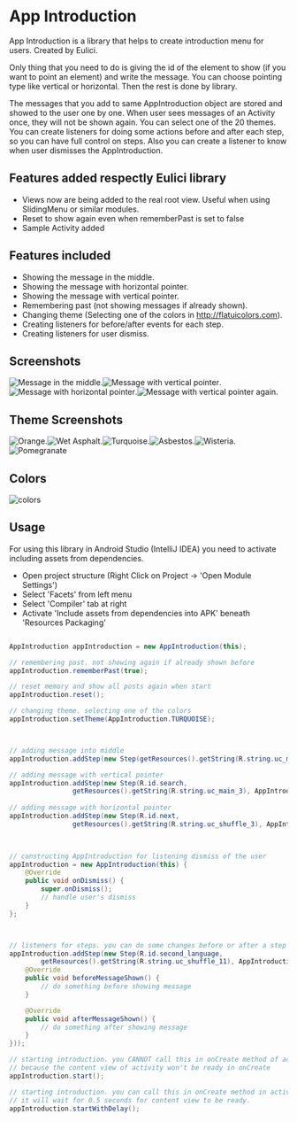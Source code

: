 App Introduction
===================

App Introduction is a library that helps to create introduction menu for users. Created by Eulici.

Only thing that you need to do is giving the id of the element to show (if you want to point an element) and
write the message. You can choose pointing type like vertical or horizontal. Then the rest is done by library.

The messages that you add to same AppIntroduction object are stored and showed to the user one by one.
When user sees messages of an Activity once, they will not be shown again. You can select one of the 20 themes.
You can create listeners for doing some actions before and after each step, so you can have full control on steps.
Also you can create a listener to know when user dismisses the AppIntroduction.

Features added respectly Eulici library
-----------------
* Views now are being added to the real root view. Useful when using SlidingMenu or similar modules.
* Reset to show again even when rememberPast is set to false
* Sample Activity added

Features included
-----------------
* Showing the message in the middle.
* Showing the message with horizontal pointer.
* Showing the message with vertical pointer.
* Remembering past (not showing messages if already shown).
* Changing theme (Selecting one of the colors in http://flatuicolors.com).
* Creating listeners for before/after events for each step.
* Creating listeners for user dismiss.

Screenshots
-----------

![Message in the middle][1].![Message with vertical pointer][2].![Message with horizontal pointer][3].![Message with vertical pointer again.][4]


Theme Screenshots
-----------

![Orange][5].![Wet Asphalt][6].![Turquoise][7].![Asbestos][8].![Wisteria][9].![Pomegranate][10]


Colors
-----------

![colors][11]

 [1]: https://raw.github.com/eluleci/appintroduction/master/screenshots/1.png
 [2]: https://raw.github.com/eluleci/appintroduction/master/screenshots/2.png
 [3]: https://raw.github.com/eluleci/appintroduction/master/screenshots/3.png
 [4]: https://raw.github.com/eluleci/appintroduction/master/screenshots/4.png
 [5]: https://raw.github.com/eluleci/appintroduction/master/screenshots/5.png
 [6]: https://raw.github.com/eluleci/appintroduction/master/screenshots/6.png
 [7]: https://raw.github.com/eluleci/appintroduction/master/screenshots/7.png
 [8]: https://raw.github.com/eluleci/appintroduction/master/screenshots/8.png
 [9]: https://raw.github.com/eluleci/appintroduction/master/screenshots/9.png
 [10]: https://raw.github.com/eluleci/appintroduction/master/screenshots/10.png
 [11]: https://raw.github.com/eluleci/appintroduction/master/screenshots/flatuicolors.png

## Usage

For using this library in Android Studio (IntelliJ IDEA) you need to activate including assets from dependencies.
- Open project structure (Right Click on Project -> 'Open Module Settings')
- Select 'Facets' from left menu
- Select 'Compiler' tab at right
- Activate 'Include assets from dependencies into APK' beneath 'Resources Packaging'

```java

AppIntroduction appIntroduction = new AppIntroduction(this);

// remembering past. not showing again if already shown before
appIntroduction.rememberPast(true);

// reset memory and show all posts again when start
appIntroduction.reset();

// changing theme. selecting one of the colors
appIntroduction.setTheme(AppIntroduction.TURQUOISE);



// adding message into middle
appIntroduction.addStep(new Step(getResources().getString(R.string.uc_main_1)));

// adding message with vertical pointer
appIntroduction.addStep(new Step(R.id.search,
                getResources().getString(R.string.uc_main_3), AppIntroduction.SIDE_VERTICAL));
                
// adding message with horizontal pointer
appIntroduction.addStep(new Step(R.id.next,
                getResources().getString(R.string.uc_shuffle_3), AppIntroduction.SIDE_HORIZONTAL));           
                


// constructing AppIntroduction for listening dismiss of the user
appIntroduction = new AppIntroduction(this) {
    @Override
    public void onDismiss() {
        super.onDismiss();
        // handle user's dismiss
    }
};              



// listeners for steps. you can do some changes before or after a step
appIntroduction.addStep(new Step(R.id.second_language,
        getResources().getString(R.string.uc_shuffle_11), AppIntroduction.SIDE_VERTICAL, new StepActionListener() {
    @Override
    public void beforeMessageShown() {
        // do something before showing message
    }

    @Override
    public void afterMessageShown() {
        // do something after showing message
    }
}));

// starting introduction. you CANNOT call this in onCreate method of activity.
// because the content view of activity won't be ready in onCreate
appIntroduction.start();

// starting introduction. you can call this in onCreate method in activity.
// it will wait for 0.5 seconds for content view to be ready.
appIntroduction.startWithDelay();

```

